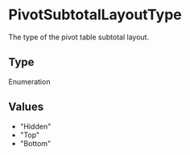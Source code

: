 # PivotSubtotalLayoutType

The type of the pivot table subtotal layout.

## Type

Enumeration

## Values

- "Hidden"
- "Top"
- "Bottom"
